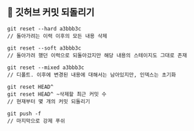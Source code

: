 ## 📍 깃허브 커밋 되돌리기
    git reset --hard a3bbb3c 
    // 돌아가려는 이력 이후의 모든 내용 삭제

    git reset --soft a3bbb3c 
    // 돌아가려 했던 이력으로 되돌아갔지만 해당 내용의 스테이지도 그대로 존재

    git reset --mixed a3bbb3c 
    // 디폴트. 이후에 변경된 내용에 대해서는 남아있지만, 인덱스는 초기화

    git reset HEAD^
    git reset HEAD^ ~삭제할 최근 커밋 수
    // 현재부터 몇 개의 커밋 되돌리기

    git push -f
    // 마지막으로 강제 푸쉬